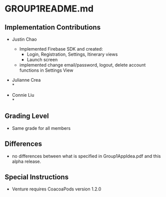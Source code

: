 # GROUP1README.md  
 
## Implementation Contributions  
  - Justin Chao   
    * Implemented Firebase SDK and created:
        * Login, Registration, Settings, Itinerary views   
        * Launch screen
    * implemented change email/password, logout, delete account functions in
      Settings View


  - Julianne Crea   
    *   

  - Connie Liu   
    *   




## Grading Level   
  - Same grade for all members  

## Differences  
  - no differences between what is specified in Group1AppIdea.pdf and this alpha release.  

## Special Instructions   
  - Venture requires CoacoaPods version 1.2.0  

